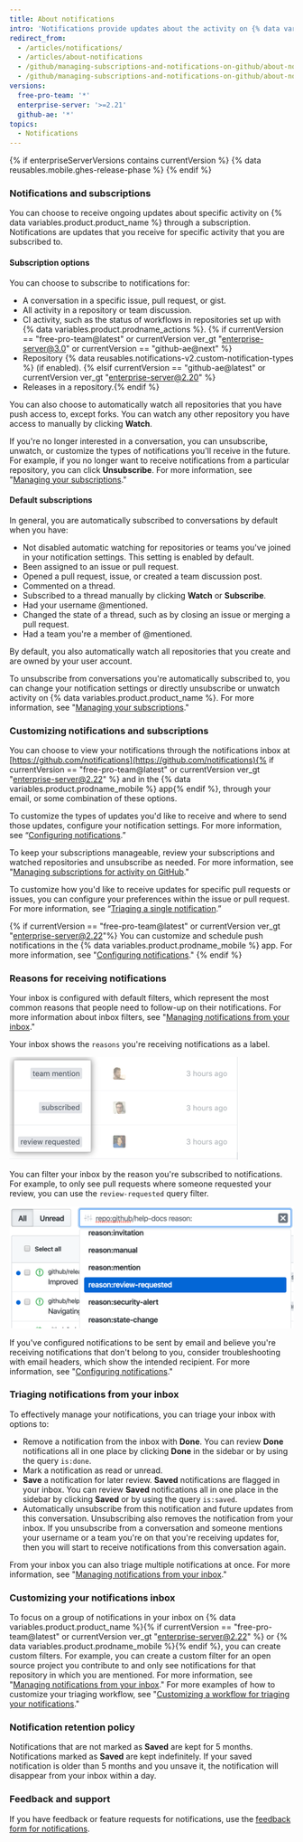 ```yaml
---
title: About notifications
intro: 'Notifications provide updates about the activity on {% data variables.product.product_name %} that you''ve subscribed to. You can use the notifications inbox to customize, triage, and manage your updates.'
redirect_from:
  - /articles/notifications/
  - /articles/about-notifications
  - /github/managing-subscriptions-and-notifications-on-github/about-notifications-beta
  - /github/managing-subscriptions-and-notifications-on-github/about-notifications
versions:
  free-pro-team: '*'
  enterprise-server: '>=2.21'
  github-ae: '*'
topics:
  - Notifications
---
```

{% if enterpriseServerVersions contains currentVersion %}
{% data reusables.mobile.ghes-release-phase %}
{% endif %}

### Notifications and subscriptions

You can choose to receive ongoing updates about specific activity on {% data variables.product.product_name %} through a subscription. Notifications are updates that you receive for specific activity that you are subscribed to.

#### Subscription options

You can choose to subscribe to notifications for:
- A conversation in a specific issue, pull request, or gist.
- All activity in a repository or team discussion.
- CI activity, such as the status of workflows in repositories set up with {% data variables.product.prodname_actions %}. {% if currentVersion == "free-pro-team@latest" or currentVersion ver_gt "enterprise-server@3.0" or currentVersion == "github-ae@next" %}
- Repository {% data reusables.notifications-v2.custom-notification-types %} (if enabled). {% elsif currentVersion == "github-ae@latest" or currentVersion ver_gt "enterprise-server@2.20" %}
- Releases in a repository.{% endif %}

You can also choose to automatically watch all repositories that you have push access to, except forks. You can watch any other repository you have access to manually by clicking **Watch**.

If you're no longer interested in a conversation, you can unsubscribe, unwatch, or customize the types of notifications you'll receive in the future. For example, if you no longer want to receive notifications from a particular repository, you can click **Unsubscribe**. For more information, see "[Managing your subscriptions](/github/managing-subscriptions-and-notifications-on-github/managing-your-subscriptions)."

#### Default subscriptions

In general, you are automatically subscribed to conversations by default when you have:
- Not disabled automatic watching for repositories or teams you've joined in your notification settings. This setting is enabled by default.
- Been assigned to an issue or pull request.
- Opened a pull request, issue, or created a team discussion post.
- Commented on a thread.
- Subscribed to a thread manually by clicking **Watch** or **Subscribe**.
- Had your username @mentioned.
- Changed the state of a thread, such as by closing an issue or merging a pull request.
- Had a team you're a member of @mentioned.

By default, you also automatically watch all repositories that you create and are owned by your user account.

To unsubscribe from conversations you're automatically subscribed to, you can change your notification settings or directly unsubscribe or unwatch activity on {% data variables.product.product_name %}. For more information, see "[Managing your subscriptions](/github/managing-subscriptions-and-notifications-on-github/managing-your-subscriptions)."

### Customizing notifications and subscriptions

You can choose to view your notifications through the notifications inbox at [https://github.com/notifications](https://github.com/notifications){% if currentVersion == "free-pro-team@latest" or currentVersion ver_gt "enterprise-server@2.22" %} and in the {% data variables.product.prodname_mobile %} app{% endif %}, through your email, or some combination of these options.

To customize the types of updates you'd like to receive and where to send those updates, configure your notification settings. For more information, see “[Configuring notifications](/github/managing-subscriptions-and-notifications-on-github/configuring-notifications).”

To keep your subscriptions manageable, review your subscriptions and watched repositories and unsubscribe as needed. For more information, see "[Managing subscriptions for activity on GitHub](/github/managing-subscriptions-and-notifications-on-github/managing-subscriptions-for-activity-on-github)."

To customize how you'd like to receive updates for specific pull requests or issues, you can configure your preferences within the issue or pull request. For more information, see “[Triaging a single notification](/github/managing-subscriptions-and-notifications-on-github/triaging-a-single-notification#customizing-when-to-receive-future-updates-for-an-issue-or-pull-request).”

{% if currentVersion == "free-pro-team@latest" or currentVersion ver_gt "enterprise-server@2.22"%}
You can customize and schedule push notifications in the {% data variables.product.prodname_mobile %} app. For more information, see "[Configuring notifications](/github/managing-subscriptions-and-notifications-on-github/configuring-notifications#managing-your-notification-settings-with-github-for-mobile)."
{% endif %}

### Reasons for receiving notifications

Your inbox is configured with default filters, which represent the most common reasons that people need to follow-up on their notifications. For more information about inbox filters, see "[Managing notifications from your inbox](/github/managing-subscriptions-and-notifications-on-github/managing-notifications-from-your-inbox#default-notification-filters)."

Your inbox shows the `reasons` you're receiving notifications as a label.

![Reasons labels in inbox](/assets/images/help/notifications-v2/reasons-as-labels-in-inbox.png)

You can filter your inbox by the reason you're subscribed to notifications. For example, to only see pull requests where someone requested your review, you can use the `review-requested` query filter.

![Filter notifications by review requested reason](/assets/images/help/notifications-v2/review-requested-reason.png)

If you've configured notifications to be sent by email and believe you're receiving notifications that don't belong to you, consider troubleshooting with email headers, which show the intended recipient. For more information, see "[Configuring notifications](/github/managing-subscriptions-and-notifications-on-github/configuring-notifications#filtering-email-notifications)."

### Triaging notifications from your inbox

To effectively manage your notifications, you can triage your inbox with options to:
- Remove a notification from the inbox with **Done**. You can review **Done** notifications all in one place by clicking **Done** in the sidebar or by using the query `is:done`.
- Mark a notification as read or unread.
- **Save** a notification for later review. **Saved** notifications are flagged in your inbox. You can review **Saved** notifications all in one place in the sidebar by clicking **Saved** or by using the query `is:saved`.
- Automatically unsubscribe from this notification and future updates from this conversation. Unsubscribing also removes the notification from your inbox. If you unsubscribe from a conversation and someone mentions your username or a team you're on that you're receiving updates for, then you will start to receive notifications from this conversation again.

From your inbox you can also triage multiple notifications at once. For more information, see "[Managing notifications from your inbox](/github/managing-subscriptions-and-notifications-on-github/managing-notifications-from-your-inbox#triaging-multiple-notifications-at-the-same-time)."

### Customizing your notifications inbox

To focus on a group of notifications in your inbox on {% data variables.product.product_name %}{% if currentVersion == "free-pro-team@latest" or currentVersion ver_gt "enterprise-server@2.22" %} or {% data variables.product.prodname_mobile %}{% endif %}, you can create custom filters. For example, you can create a custom filter for an open source project you contribute to and only see notifications for that repository in which you are mentioned. For more information, see "[Managing notifications from your inbox](/github/managing-subscriptions-and-notifications-on-github/managing-notifications-from-your-inbox)." For more examples of how to customize your triaging workflow, see "[Customizing a workflow for triaging your notifications](/github/managing-subscriptions-and-notifications-on-github/customizing-a-workflow-for-triaging-your-notifications)."

### Notification retention policy

Notifications that are not marked as **Saved** are kept for 5 months. Notifications marked as **Saved** are kept indefinitely. If your saved notification is older than 5 months and you unsave it, the notification will disappear from your inbox within a day.

### Feedback and support

If you have feedback or feature requests for notifications, use the [feedback form for notifications](https://support.github.com/contact/feedback?contact%5Bcategory%5D=notifications&contact%5Bsubject%5D=Product+feedback).
